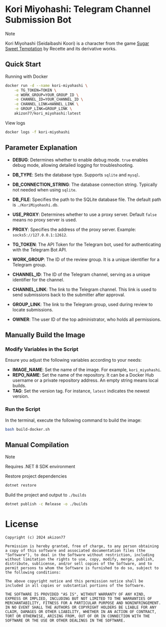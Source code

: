 # Kori Miyohashi: Telegram Channel Submission Bot

> [!NOTE]  
> Kori Miyohashi (Seidaibashi Koori) is a character from the game [Sugar Sweet Temptation](https://store.steampowered.com/app/2374590/Sugar_Sweet_Temptation) by Recette and its derivative works.

## Quick Start

Running with Docker

```bash
docker run -d --name kori-miyohashi \
    -e TG_TOKEN=TOKEN \
    -e WORK_GROUP=YOUR_GROUP_ID \
    -e CHANNEL_ID=YOUR_CHANNEL_ID \
    -e CHANNEL_LINK=HANNEL_LINK \
    -e GROUP_LINK=GROUP_LINK \
    akizon77/kori_miyohashi:latest
```

View logs

```bash
docker logs -f kori-miyohashi
```

## Parameter Explanation

- **DEBUG**: Determines whether to enable debug mode. `true` enables debug mode, allowing detailed logging for troubleshooting.

- **DB_TYPE**: Sets the database type. Supports `sqlite` and `mysql`.

- **DB_CONNECTION_STRING**: The database connection string. Typically not needed when using `sqlite`.

- **DB_FILE**: Specifies the path to the SQLite database file. The default path is `./KoriMiyohashi.db`.

- **USE_PROXY**: Determines whether to use a proxy server. Default `false` means no proxy server is used.

- **PROXY**: Specifies the address of the proxy server. Example: `socks5://127.0.0.1:12612`.

- **TG_TOKEN**: The API Token for the Telegram bot, used for authenticating with the Telegram Bot API.

- **WORK_GROUP**: The ID of the review group. It is a unique identifier for a Telegram group.

- **CHANNEL_ID**: The ID of the Telegram channel, serving as a unique identifier for the channel.

- **CHANNEL_LINK**: The link to the Telegram channel. This link is used to send submissions back to the submitter after approval.

- **GROUP_LINK**: The link to the Telegram group, used during review to locate submissions.

- **OWNER**: The user ID of the top administrator, who holds all permissions.

## Manually Build the Image
### Modify Variables in the Script

Ensure you adjust the following variables according to your needs:

- **IMAGE_NAME**: Set the name of the image. For example, `kori_miyohashi`.
- **REPO_NAME**: Set the name of the repository. It can be a Docker Hub username or a private repository address. An empty string means local builds.
- **TAG**: Set the version tag. For instance, `latest` indicates the newest version.

### Run the Script

In the terminal, execute the following command to build the image:

```bash
bash build-docker.sh
```

## Manual Compilation
> [!NOTE]  
> Requires .NET 8 SDK environment

Restore project dependencies

```bash
dotnet restore
```

Build the project and output to `./builds`

```bash
dotnet publish -c Release -o ./builds
```

# License

```
Copyright (c) 2024 akizon77

Permission is hereby granted, free of charge, to any person obtaining a copy of this software and associated documentation files (the "Software"), to deal in the Software without restriction, including without limitation the rights to use, copy, modify, merge, publish, distribute, sublicense, and/or sell copies of the Software, and to permit persons to whom the Software is furnished to do so, subject to the following conditions:

The above copyright notice and this permission notice shall be included in all copies or substantial portions of the Software.

THE SOFTWARE IS PROVIDED "AS IS", WITHOUT WARRANTY OF ANY KIND, EXPRESS OR IMPLIED, INCLUDING BUT NOT LIMITED TO THE WARRANTIES OF MERCHANTABILITY, FITNESS FOR A PARTICULAR PURPOSE AND NONINFRINGEMENT. IN NO EVENT SHALL THE AUTHORS OR COPYRIGHT HOLDERS BE LIABLE FOR ANY CLAIM, DAMAGES OR OTHER LIABILITY, WHETHER IN AN ACTION OF CONTRACT, TORT OR OTHERWISE, ARISING FROM, OUT OF OR IN CONNECTION WITH THE SOFTWARE OR THE USE OR OTHER DEALINGS IN THE SOFTWARE.
```